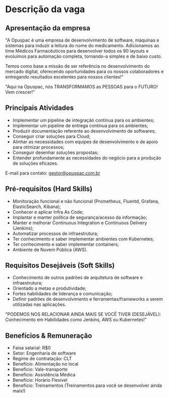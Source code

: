 # Descrição da vaga

## Apresentação da empresa
"A Opuspac é uma empresa de desenvolvimento de software, máquinas e sistemas para induzir a leitura do nome do medicamento. Adicionamos ao time Médicos Farmacêuticos para desenvolver todos os 90 layouts e evoluímos para automação completa, tornando-a simples e de baixo custo.

Temos como base a missão de ser referência no desenvolvimento do mercado digital, oferecendo oportunidades para os nossos colaboradores e entregando resultados excelentes para nossos clientes!"

"Aqui na Opuspac, nós TRANSFORMAMOS as PESSOAS para o FUTURO! Vem crescer!"

## Principais Atividades

- Implementar um pipeline de integração contínua para os ambientes;
- Implementar um pipeline de entrega contínua para os ambientes;
- Produzir documentação referente ao desenvolvimento de softwares;
- Conseguir criar soluções para Cloud;
- Alinhar as necessidades com equipes de desenvolvimento e de apoio para otimizar processos;
- Conseguir desenhar soluções propostas;
- Entender profundamente as necessidades do negócio para a produção de soluções eficazes.

E-mail para contato: gestor@opuspac.com.br

## Pré-requisitos (Hard Skills)

- Monitoração funcional e não funcional (Prometheus, Fluentd, Grafana, ElasticSearch, Kibana);
- Conhecer e aplicar Infra As Code;
- Implantar e manter política de segurança/acesso da informação;
- Manter e melhorar Continuous Integration e Continuous Delivery (Jenkins);
- Automatizar processos de infraestrutura;
- Ter conhecimento e saber implementar ambientes com Kubernetes;
- Ter conhecimento e saber implementar containers;
- Ambiente de Nuvem Pública (AWS).

## Requisitos Desejáveis (Soft Skills)

- Conhecimento de outros padrões de arquitetura de software e infraestrutura;
- Orientado a metas e produtividade;
- Fortes habilidades de liderança e comunicação;
- Definir padrões de desenvolvimento e ferramentas/frameworks a serem utilizadas nas aplicações.

"PODEMOS NOS RELACIONAR AINDA MAIS SE VOCÊ TIVER (DESEJÁVEL):
Conhecimento em Habilidades como Jenkins, AWS ou Kubernetes!"

## Benefícios & Remuneração

- Faixa salarial: R$0
- Setor: Engenharia de software
- Regime de contratação: CLT
- Benefício: Alimentação no local
- Benefício: Vale-transporte
- Benefício: Assistência Médica
- Benefício: Horário Flexível
- Benefício: Treinamentos (Treinamentos para você se desenvolver ainda mais!)

